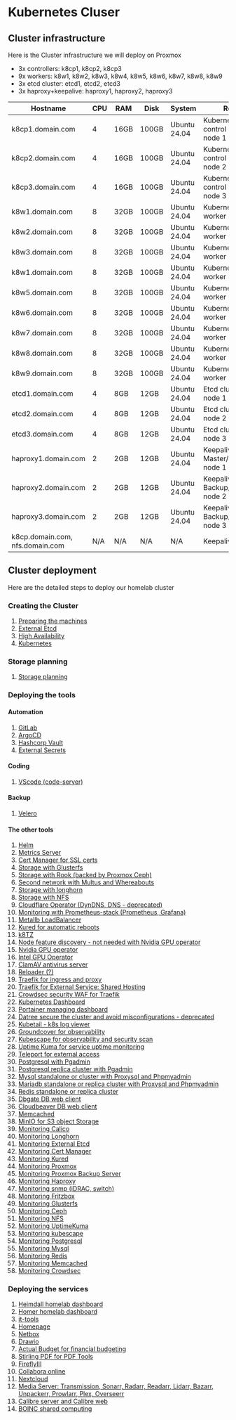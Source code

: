 # Kubernetes Cluser

## Cluster infrastructure

Here is the Cluster infrastructure we will deploy on Proxmox

- 3x controllers: k8cp1, k8cp2, k8cp3
- 9x workers: k8w1, k8w2, k8w3, k8w4, k8w5, k8w6, k8w7, k8w8, k8w9
- 3x etcd cluster: etcd1, etcd2, etcd3
- 3x haproxy+keepalive: haproxy1, haproxy2, haproxy3

| Hostname               | CPU | RAM  | Disk                     | System             | Role                              | IP         |
| ---------------------- | --- | ---- | ------------------------ | ------------------ | --------------------------------- | ---------- |
| k8cp1.domain.com       | 4   | 16GB | 100GB           | Ubuntu 24.04       | Kubernetes control manager node 1 | 10.0.50.51 |
| k8cp2.domain.com       | 4   | 16GB | 100GB           | Ubuntu 24.04       | Kubernetes control manager node 2 | 10.0.50.52 |
| k8cp3.domain.com       | 4   | 16GB | 100GB           | Ubuntu 24.04       | Kubernetes control manager node 3 | 10.0.50.53 |
| k8w1.domain.com        | 8   | 32GB | 100GB           | Ubuntu 24.04       | Kubernetes worker node 1          | 10.0.50.81 |
| k8w2.domain.com        | 8   | 32GB | 100GB           | Ubuntu 24.04       | Kubernetes worker node 2          | 10.0.50.82 |
| k8w3.domain.com        | 8   | 32GB | 100GB           | Ubuntu 24.04       | Kubernetes worker node 3          | 10.0.50.83 |
| k8w1.domain.com        | 8   | 32GB | 100GB           | Ubuntu 24.04       | Kubernetes worker node 4          | 10.0.50.84 |
| k8w5.domain.com        | 8   | 32GB | 100GB           | Ubuntu 24.04       | Kubernetes worker node 5          | 10.0.50.85 |
| k8w6.domain.com        | 8   | 32GB | 100GB           | Ubuntu 24.04       | Kubernetes worker node 6          | 10.0.50.86 |
| k8w7.domain.com        | 8   | 32GB | 100GB           | Ubuntu 24.04       | Kubernetes worker node 7          | 10.0.50.87 |
| k8w8.domain.com        | 8   | 32GB | 100GB           | Ubuntu 24.04       | Kubernetes worker node 8          | 10.0.50.88 |
| k8w9.domain.com        | 8   | 32GB | 100GB           | Ubuntu 24.04       | Kubernetes worker node 9          | 10.0.50.89 |
| etcd1.domain.com       | 4   | 8GB  | 12GB                     | Ubuntu 24.04       | Etcd cluster node 1               | 10.0.50.41 |
| etcd2.domain.com       | 4   | 8GB  | 12GB                     | Ubuntu 24.04       | Etcd cluster node 2               | 10.0.50.42 |
| etcd3.domain.com       | 4   | 8GB  | 12GB                     | Ubuntu 24.04       | Etcd cluster node 3               | 10.0.50.43 |
| haproxy1.domain.com    | 2   | 2GB  | 12GB                     | Ubuntu 24.04       | Keepalive Master/Haproxy node 1   | 10.0.50.61 |
| haproxy2.domain.com    | 2   | 2GB  | 12GB                     | Ubuntu 24.04       | Keepalive Backup/Haproxy node 2   | 10.0.50.62 |
| haproxy3.domain.com    | 2   | 2GB  | 12GB                     | Ubuntu 24.04       | Keepalive Backup/Haproxy node 3   | 10.0.50.63 |
| k8cp.domain.com, nfs.domain.com | N/A | N/A  | N/A                      | N/A                | Keepalive VIP IP                  | 10.0.50.64 |

## Cluster deployment

Here are the detailed steps to deploy our homelab cluster

### Creating the Cluster

1. [Preparing the machines](https://github.com/urbaman/HomeLab/tree/main/Kubernetes/Cluster/01-Prepare-Machines)
2. [External Etcd](https://github.com/urbaman/HomeLab/tree/main/Kubernetes/Cluster/02-External-Etcd)
3. [High Availability](https://github.com/urbaman/HomeLab/tree/main/Kubernetes/Cluster/03-High-Availability)
4. [Kubernetes](https://github.com/urbaman/HomeLab/tree/main/Kubernetes/Cluster/04-Kubernetes)

### Storage planning

1. [Storage planning](https://github.com/urbaman/HomeLab/tree/main/Kubernetes/Storage)

### Deploying the tools

#### Automation

1. [GitLab](https://github.com/urbaman/HomeLab/tree/main/Kubernetes/Autometion/Gitlab)
2. [ArgoCD](https://github.com/urbaman/HomeLab/tree/main/Kubernetes/Autometion/ArgoCD)
3. [Hashcorp Vault](https://github.com/urbaman/HomeLab/tree/main/Kubernetes/Autometion/HashicorpVault)
4. [External Secrets](https://github.com/urbaman/HomeLab/tree/main/Kubernetes/Autometion/ExternalSecrets)

#### Coding

1. [VScode (code-server)](https://github.com/urbaman/HomeLab/tree/main/Kubernetes/Coding/CodeServer)

#### Backup

1. [Velero](https://github.com/urbaman/HomeLab/tree/main/Kubernetes/K8sBackup/Velero)

#### The other tools

1. [Helm](https://github.com/urbaman/HomeLab/tree/main/Kubernetes/Helm)
2. [Metrics Server](https://github.com/urbaman/HomeLab/tree/main/Kubernetes/Metrics-Server)
3. [Cert Manager for SSL certs](https://github.com/urbaman/HomeLab/tree/main/Kubernetes/Cert-manager)
4. [Storage with Glusterfs](https://github.com/urbaman/HomeLab/tree/main/Kubernetes/Storage/Glusterfs)
5. [Storage with Rook (backed by Proxmox Ceph)](https://github.com/urbaman/HomeLab/tree/main/Kubernetes/Storage/Rook)
6. [Second network with Multus and Whereabouts](https://github.com/urbaman/HomeLab/tree/main/Kubernetes/Multus)
7. [Storage with longhorn](https://github.com/urbaman/HomeLab/tree/main/Kubernetes/Storage/Longhorn)
8. [Storage with NFS](https://github.com/urbaman/HomeLab/tree/main/Kubernetes/Storage/NFS)
9. [Cloudflare Operator (DynDNS, DNS - deprecated)](https://github.com/urbaman/HomeLab/tree/main/Kubernetes/Cloudflare-Operator)
10. [Monitoring with Prometheus-stack (Prometheus, Grafana)](https://github.com/urbaman/HomeLab/tree/main/Kubernetes/Prometheus-Stack)
11. [Metallb LoadBalancer](https://github.com/urbaman/HomeLab/tree/main/Kubernetes/Metallb)
12. [Kured for automatic reboots](https://github.com/urbaman/HomeLab/tree/main/Kubernetes/Kured)
13. [k8TZ](https://github.com/urbaman/HomeLab/tree/main/Kubernetes/k8tz)
14. [Node feature discovery - not needed with Nvidia GPU operator](https://github.com/urbaman/HomeLab/tree/main/Kubernetes/Node-Feature-Discovery)
15. [Nvidia GPU operator](https://github.com/urbaman/HomeLab/tree/main/Kubernetes/Nvidia-GPU)
16. [Intel GPU Operator](https://github.com/urbaman/HomeLab/tree/main/Kubernetes/Intel-GPU)
17. [ClamAV antivirus server](https://github.com/urbaman/HomeLab/tree/main/Kubernetes/ClamAV)
18. [Reloader (?)](https://github.com/urbaman/HomeLab/tree/main/Kubernetes/Reloader)
19. [Traefik for ingress and proxy](https://github.com/urbaman/HomeLab/tree/main/Kubernetes/Traefik)
20. [Traefik for External Service: Shared Hosting](https://github.com/urbaman/HomeLab/tree/main/Kubernetes/Hosting)
21. [Crowdsec security WAF for Traefik](https://github.com/urbaman/HomeLab/tree/main/Kubernetes/Crowdsec)
22. [Kubernetes Dashboard](https://github.com/urbaman/HomeLab/tree/main/Kubernetes/Dashboard)
23. [Portainer managing dashboard](https://github.com/urbaman/HomeLab/tree/main/Kubernetes/Portainer)
24. [Datree secure the cluster and avoid misconfigurations - deprecated](https://github.com/urbaman/HomeLab/tree/main/Kubernetes/Datree)
25. [Kubetail - k8s log viewer](https://github.com/urbaman/HomeLab/tree/main/Kubernetes/Kubetail)
26. [Groundcover for observability](https://github.com/urbaman/HomeLab/tree/main/Kubernetes/Groundcover)
27. [Kubescape for observability and security scan](https://github.com/urbaman/HomeLab/tree/main/Kubernetes/Kubescape)
28. [Uptime Kuma for service uptime monitoring](https://github.com/urbaman/HomeLab/tree/main/Kubernetes/Uptimekuma)
29. [Teleport for external access](https://github.com/urbaman/HomeLab/tree/main/Kubernetes/Teleport)
30. [Postgresql with Pgadmin](https://github.com/urbaman/HomeLab/tree/main/Kubernetes/Database/Postgresql)
31. [Postgresql replica cluster with Pgadmin](https://github.com/urbaman/HomeLab/tree/main/Kubernetes/Database/Postgresql-ha)
32. [Mysql standalone or cluster with Proxysql and Phpmyadmin](https://github.com/urbaman/HomeLab/tree/main/Kubernetes/Database/Mysql)
33. [Mariadb standalone or replica cluster with Proxysql and Phpmyadmin](https://github.com/urbaman/HomeLab/tree/main/Kubernetes/Database/Mariadb)
34. [Redis standalone or replica cluster](https://github.com/urbaman/HomeLab/tree/main/Kubernetes/Database/Redis)
35. [Dbgate DB web client](https://github.com/urbaman/HomeLab/tree/main/Kubernetes/Database/Dbgate)
36. [Cloudbeaver DB web client](https://github.com/urbaman/HomeLab/tree/main/Kubernetes/Database/Cloudbeaver)
37. [Memcached](https://github.com/urbaman/HomeLab/tree/main/Kubernetes/Database/Memcached)
38. [MinIO for S3 object Storage](https://github.com/urbaman/HomeLab/tree/main/Kubernetes/Storage/MinIO)
39. [Monitoring Calico](https://github.com/urbaman/HomeLab/tree/main/Kubernetes/Prometheus-Stack/Calico)
40. [Monitoring Longhorn](https://github.com/urbaman/HomeLab/tree/main/Kubernetes/Prometheus-Stack/Storage/Longhorn)
41. [Monitoring External Etcd](https://github.com/urbaman/HomeLab/tree/main/Kubernetes/Prometheus-Stack/ExternalEtcd)
42. [Monitoring Cert Manager](https://github.com/urbaman/HomeLab/tree/main/Kubernetes/Prometheus-Stack/Cert-manager)
43. [Monitoring Kured](https://github.com/urbaman/HomeLab/tree/main/Kubernetes/Prometheus-Stack/Kured)
44. [Monitoring Proxmox](https://github.com/urbaman/HomeLab/tree/main/Kubernetes/Prometheus-Stack/Proxmox-Monitoring)
45. [Monitoring Proxmox Backup Server](https://github.com/urbaman/HomeLab/tree/main/Kubernetes/Prometheus-Stack/Proxmox-Backup-Monitoring)
46. [Monitoring Haproxy](https://github.com/urbaman/HomeLab/tree/main/Kubernetes/Prometheus-Stack/Haproxy-Monitoring)
47. [Monitoring snmp (iDRAC, switch)](https://github.com/urbaman/HomeLab/tree/main/Kubernetes/Prometheus-Stack/Prometheus-snmp)
48. [Monitoring Fritzbox](https://github.com/urbaman/HomeLab/tree/main/Kubernetes/Prometheus-Stack/Fritzbox-exporter)
49. [Monitoring Glusterfs](https://github.com/urbaman/HomeLab/tree/main/Kubernetes/Prometheus-Stack/Storage/Glusterfs)
50. [Monitoring Ceph](https://github.com/urbaman/HomeLab/tree/main/Kubernetes/Prometheus-Stack/Storage/Ceph)
51. [Monitoring NFS](https://github.com/urbaman/HomeLab/tree/main/Kubernetes/Prometheus-Stack/Storage/NFS-server)
52. [Monitoring UptimeKuma](https://github.com/urbaman/HomeLab/tree/main/Kubernetes/Prometheus-Stack/Uptime-kuma)
53. [Monitoring kubescape](https://github.com/urbaman/HomeLab/tree/main/Kubernetes/Prometheus-Stack/Kubescape)
54. [Monitoring Postgresql](https://github.com/urbaman/HomeLab/tree/main/Kubernetes/Prometheus-Stack/Database/Postgresql)
55. [Monitoring Mysql](https://github.com/urbaman/HomeLab/tree/main/Kubernetes/Prometheus-Stack/Database/Mysql)
56. [Monitoring Redis](https://github.com/urbaman/HomeLab/tree/main/Kubernetes/Prometheus-Stack/Database/Redis)
57. [Monitoring Memcached](https://github.com/urbaman/HomeLab/tree/main/Kubernetes/Prometheus-Stack/Database/Memcached)
58. [Monitoring Crowdsec](https://github.com/urbaman/HomeLab/tree/main/Kubernetes/Prometheus-Stack/Crowdsec)

### Deploying the services

1. [Heimdall homelab dashboard](https://github.com/urbaman/HomeLab/tree/main/Kubernetes/Heimdall-dashboard)
2. [Homer homelab dashboard](https://github.com/urbaman/HomeLab/tree/main/Kubernetes/Homer)
3. [it-tools](https://github.com/urbaman/HomeLab/tree/main/Kubernetes/It-tools)
4. [Homepage](https://github.com/urbaman/HomeLab/tree/main/Kubernetes/Homepage)
5. [Netbox](https://github.com/urbaman/HomeLab/tree/main/Kubernetes/Netbox)
6. [Drawio](https://github.com/urbaman/HomeLab/tree/main/Kubernetes/Drawio)
7. [Actual Budget for financial budgeting](https://github.com/urbaman/HomeLab/tree/main/Kubernetes/ActualBudget)
8. [Stirling PDF for PDF Tools](https://github.com/urbaman/HomeLab/tree/main/Kubernetes/Stirling-PDF)
9. [FireflyIII](https://github.com/urbaman/HomeLab/tree/main/Kubernetes/FireflyIII)
10. [Collabora online](https://github.com/urbaman/HomeLab/tree/main/Kubernetes/Collabora)
11. [Nextcloud](https://github.com/urbaman/HomeLab/tree/main/Kubernetes/Nextcloud)
12. [Media Server: Transmission, Sonarr, Radarr, Readarr, Lidarr, Bazarr, Unpackerr, Prowlarr, Plex, Overseerr](https://github.com/urbaman/HomeLab/tree/main/Kubernetes/Media-Server)
13. [Calibre server and Calibre web](https://github.com/urbaman/HomeLab/tree/main/Kubernetes/Media-Server)
14. [BOINC shared computing](https://github.com/urbaman/HomeLab/tree/main/Kubernetes/Computing/Boinc)
